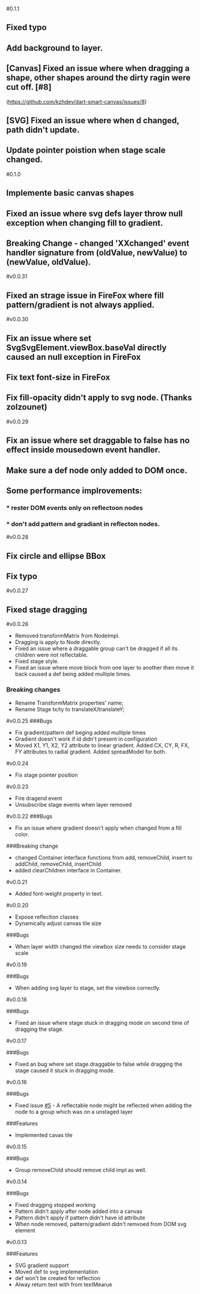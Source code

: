 #0.1.1
## Fixed typo
## Add background to layer.
## [Canvas] Fixed an issue where when dragging a shape, other shapes around the dirty ragin were cut off. [#8]
(https://github.com/kzhdev/dart-smart-canvas/issues/8)
## [SVG] Fixed an issue where when d changed, path didn't update.
## Update pointer poistion when stage scale changed.

#0.1.0
## Implemente basic canvas shapes
## Fixed an issue where svg defs layer throw null exception when changing fill to gradient.
## Breaking Change - changed 'XXchanged' event handler signature from (oldValue, newValue) to (newValue, oldValue).

#v0.0.31
## Fixed an strage issue in FireFox where fill pattern/gradient is not always applied.

#v0.0.30
## Fix an issue where set SvgSvgElement.viewBox.baseVal directly caused an null exception in FireFox
## Fix text font-size in FireFox
## Fix fill-opacity didn't apply to svg node. (Thanks zolzounet)

#v0.0.29
## Fix an issue where set draggable to false has no effect inside mousedown event handler. 
## Make sure a def node only added to DOM once.
## Some performance implrovements:
### * rester DOM events only on reflectoon nodes
### * don't add pattern and gradiant in reflecton nodes.

#v0.0.28
## Fix circle and ellipse BBox
## Fix typo

#v0.0.27
## Fixed stage dragging

#v0.0.26
* Removed transformMatrix from NodeImpl.
* Dragging is apply to Node directly.
* Fixed an issue where a draggable group can't be dragged if all its children were not reflectable.
* Fixed stage style.
* Fixed an issue where move block from one layer to another then move it back caused a def being added multiple times.

### Breaking changes
* Rename TransformMatrix properties' name;
* Rename Stage tx/ty to translateX/translateY;

#v0.0.25
###Bugs
* Fix gradient/pattern def beging added multiple times
* Gradient doesn't work if id didn't present in configuration
* Moved X1, Y1, X2, Y2 attribute to linear griadent. Added CX, CY, R, FX, FY attributes to radial gradient. Added spreadModel for both.

#v0.0.24
* Fix stage pointer position

#v0.0.23
* Fire dragend event
* Unsubscribe stage events when layer removed

#v0.0.22
###Bugs
* Fix an issue where gradient doesn't apply when changed from a fill color.

###Breaking change
* changed Container interface functions from add, removeChild, insert to addChild, removeChild, insertChild
* added clearChildren interface in Container.

#v0.0.21

* Added font-weight property in text.

#v0.0.20

* Expose reflection classes
* Dynamically adjust canvas tile size

###Bugs
* When layer width changed the viewbox size needs to consider stage scale

#v0.0.19

###Bugs
* When adding svg layer to stage, set the viewbox correctly.

#v0.0.18

###Bugs
* Fixed an issue where stage stuck in dragging mode on second time of dragging the stage.

#v0.0.17

###Bugs
* Fixed an bug where set stage.draggable to false while dragging the stage caused it stuck in dragging mode.

#v0.0.16

###Bugs
* Fixed issue [#5](https://github.com/kzhdev/dart-smart-canvas/issues/5) - A reflectable node might be reflected when adding the node to a group which was on a unstaged layer

###Features
* Implemented cavas tile

#v0.0.15

###Bugs
* Group removeChild should remove child impl as well.

#v0.0.14

###Bugs
* Fixed dragging stopped working
* Pattern didn't apply after node added into a canvas
* Pattern didn't apply if pattern didn't have id attribute
* When node removed, pattern/gradient didn't remvoed from DOM svg element

#v0.0.13

###Features
* SVG gradient support
* Moved def to svg implementation
* def won't be created for reflection
* Alway return text with from textMearue